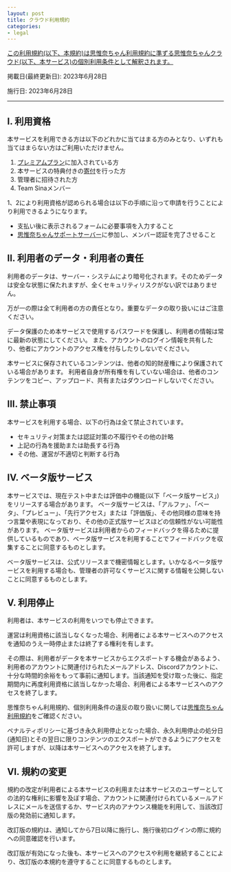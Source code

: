 ```yaml
---
layout: post
title: クラウド利用規約
categories:
- legal
---
```

<u>この利用規約(以下、本規約)は<a href="{{site.url}}/legal/new-tos" class="a-orange">思惟奈ちゃん利用規約</a>に準ずる思惟奈ちゃんクラウド(以下、本サービス)の個別利用条件として解釈されます。</u>

掲載日(最終更新日): 2023年6月28日

施行日: 2023年6月28日

---

## I. 利用資格

本サービスを利用できる方は以下のどれかに当てはまる方のみとなり、いずれも当てはまらない方はご利用いただけません。

1. <a href="{{site.url}}/premium" class="a-orange">プレミアムプラン</a>に加入されている方
2. 本サービスの特典付きの<a href="{{site.url}}/premium" class="a-orange">寄付</a>を行った方
3. 管理者に招待された方
4. Team Sinaメンバー

1、2により利用資格が認められる場合は以下の手順に沿って申請を行うことにより利用できるようになります。

- 支払い後に表示されるフォームに必要事項を入力すること
- <a href="{{site.url}}/discord" class="a-orange">思惟奈ちゃんサポートサーバー</a>に参加し、メンバー認証を完了させること

## II. 利用者のデータ・利用者の責任

利用者のデータは、サーバー・システムにより暗号化されます。そのためデータは安全な状態に保たれますが、全くセキュリティリスクがない訳ではありません。

万が一の際は全て利用者の方の責任となり。重要なデータの取り扱いにはご注意ください。

データ保護のため本サービスで使用するパスワードを保護し、利用者の情報は常に最新の状態にしてください。
また、アカウントのログイン情報を共有したり、他者にアカウントのアクセス権を付与したりしないでください。

本サービスに保存されているコンテンツは、他者の知的財産権により保護されている場合があります。
利用者自身が所有権を有していない場合は、他者のコンテンツをコピー、アップロード、共有またはダウンロードしないでください。

## III. 禁止事項

本サービスを利用する場合、以下の行為は全て禁止されています。

- セキュリティ対策または認証対策の不履行やその他の計略
- 上記の行為を援助または助長する行為
- その他、運営が不適切と判断する行為

## IV. ベータ版サービス

本サービスでは、現在テスト中または評価中の機能(以下「ベータ版サービス」)をリリースする場合があります。
ベータ版サービスは、「アルファ」、「ベータ」、「プレビュー」、「先行アクセス」または「評価版」、その他同様の意味を持つ言葉や表現になっており、その他の正式版サービスほどの信頼性がない可能性があります。
ベータ版サービスは利用者からのフィードバックを得るために提供しているものであり、ベータ版サービスを利用することでフィードバックを収集することに同意するものとします。

ベータ版サービスは、公式リリースまで機密情報とします。いかなるベータ版サービスを利用する場合も、管理者の許可なくサービスに関する情報を公開しないことに同意するものとします。

## V. 利用停止

利用者は、本サービスの利用をいつでも停止できます。

運営は利用資格に該当しなくなった場合、利用者による本サービスへのアクセスを通知のうえ一時停止または終了する権利を有します。

その際は、利用者がデータを本サービスからエクスポートする機会があるよう、利用者のアカウントに関連付けられたメールアドレス、Discordアカウントに、十分な時間的余裕をもって事前に通知します。当該通知を受け取った後に、指定期間内に再度利用資格に該当しなかった場合、利用者による本サービスへのアクセスを終了します。

思惟奈ちゃん利用規約、個別利用条件の違反の取り扱いに関しては<a href="{{site.url}}/legal/tos" class="a-orange">思惟奈ちゃん利用規約</a>をご確認ください。

ペナルティポリシーに基づき永久利用停止となった場合、永久利用停止の処分日(通知日)とその翌日に限りコンテンツのエクスポートができるようにアクセスを許可しますが、以降は本サービスへのアクセスを終了します。

## VI. 規約の変更

規約の改定が利用者による本サービスの利用または本サービスのユーザーとしての法的な権利に影響を及ぼす場合、アカウントに関連付けられているメールアドレスにメールを送信するか、サービス内のアナウンス機能を利用して、当該改訂版の発効前に通知します。

改訂版の規約は、通知してから7日以降に施行し、施行後初ログインの際に規約への同意確認を行います。

改訂版が有効になった後も、本サービスへのアクセスや利用を継続することにより、改訂版の本規約を遵守することに同意するものとします。
